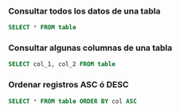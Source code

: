 ### Consultar todos los datos de una tabla

```sql
SELECT * FROM table
```

### Consultar algunas columnas de una tabla

```sql
SELECT col_1, col_2 FROM table
```

### Ordenar registros ASC ó DESC

```sql
SELECT * FROM table ORDER BY col ASC
```
